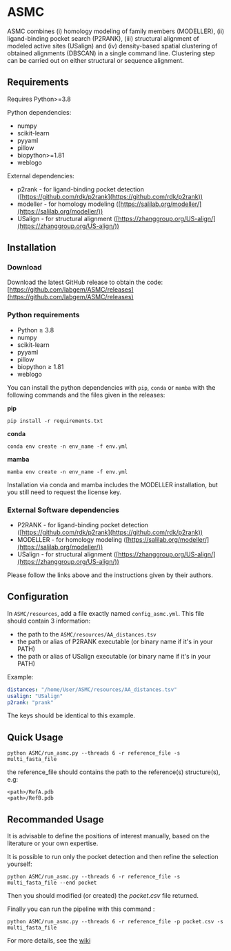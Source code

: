 # ASMC

ASMC combines (i) homology modeling of family members (MODELLER), (ii) ligand-binding pocket search (P2RANK), (iii) structural alignment of modeled active sites (USalign) and (iv) density-based spatial clustering of obtained alignments (DBSCAN) in a single command line. Clustering step can be carried out on either structural or sequence alignment.

## Requirements

Requires Python>=3.8

Python dependencies:
- numpy
- scikit-learn
- pyyaml
- pillow
- biopython>=1.81
- weblogo

External dependencies:
- p2rank - for ligand-binding pocket detection ([https://github.com/rdk/p2rank](https://github.com/rdk/p2rank))
- modeller - for homology modeling ([https://salilab.org/modeller/](https://salilab.org/modeller/))
- USalign - for structural alignment ([https://zhanggroup.org/US-align/](https://zhanggroup.org/US-align/))

## Installation

### Download

Download the latest GitHub release to obtain the code: [https://github.com/labgem/ASMC/releases](https://github.com/labgem/ASMC/releases)

### Python requirements

- Python ≥ 3.8
- numpy
- scikit-learn
- pyyaml
- pillow
- biopython ≥ 1.81
- weblogo

You can install the python dependencies with `pip`, `conda` or `mamba` with the following commands and the files given in the releases:

**pip**
```
pip install -r requirements.txt
```

**conda**
```
conda env create -n env_name -f env.yml
```

**mamba**
```
mamba env create -n env_name -f env.yml
```

Installation via conda and mamba includes the MODELLER installation, but you still need to request the license key.

### External Software dependencies

- P2RANK - for ligand-binding pocket detection ([https://github.com/rdk/p2rank](https://github.com/rdk/p2rank))
- MODELLER - for homology modeling ([https://salilab.org/modeller/](https://salilab.org/modeller/))
- USalign - for structural alignment ([https://zhanggroup.org/US-align/](https://zhanggroup.org/US-align/))

 Please follow the links above and the instructions given by their authors.

## Configuration

In `ASMC/resources`, add a file exactly named `config_asmc.yml`. This file should contain 3 information:

- the path to the `ASMC/resources/AA_distances.tsv`
- the path or alias of P2RANK executable (or binary name if it's in your PATH)
- the path or alias of USalign executable (or binary name if it's in your PATH)

Example:
```yaml
distances: "/home/User/ASMC/resources/AA_distances.tsv"
usalign: "USalign"
p2rank: "prank"
```

The keys should be identical to this example.

## Quick Usage

```
python ASMC/run_asmc.py --threads 6 -r reference_file -s multi_fasta_file
```

the reference_file should contains the path to the reference(s) structure(s), e.g:
```
<path>/RefA.pdb
<path>/RefB.pdb
```

## Recommanded Usage

It is advisable to define the positions of interest manually, based on the literature or your own expertise.

It is possible to run only the pocket detection and then refine the selection yourself:

```
python ASMC/run_asmc.py --threads 6 -r reference_file -s multi_fasta_file --end pocket
```

Then you should modified (or created) the *pocket.csv* file returned.

Finally you can run the pipeline with this command :

```
python ASMC/run_asmc.py --threads 6 -r reference_file -p pocket.csv -s multi_fasta_file
```

For more details, see the [wiki](https://github.com/labgem/ASMC/wiki)